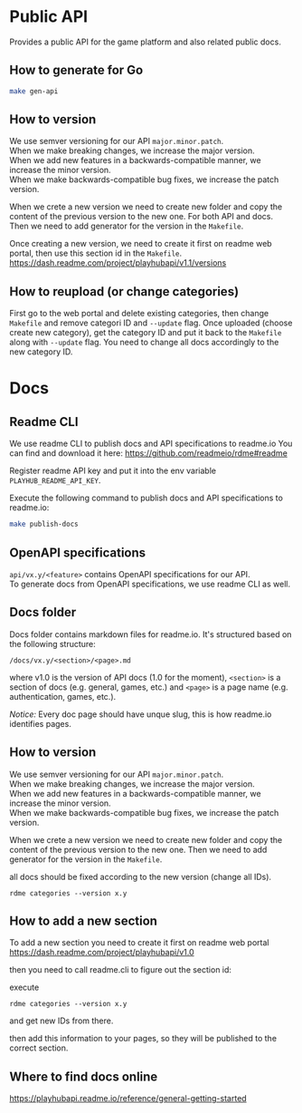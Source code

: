 # Public API

Provides a public API for the game platform and also related public docs.

## How to generate for Go

```bash
make gen-api
```

## How to version

We use semver versioning for our API `major.minor.patch`.  
When we make breaking changes, we increase the major version.  
When we add new features in a backwards-compatible manner, we increase the minor version.  
When we make backwards-compatible bug fixes, we increase the patch version.

When we crete a new version we need to create new folder and copy the content of the previous version to the new one.
For both API and docs.  
Then we need to add generator for the version in the `Makefile`.

Once creating a new version, we need to create it first on readme web portal, then use this section id in the `Makefile`.
https://dash.readme.com/project/playhubapi/v1.1/versions

## How to reupload (or change categories)

First go to the web portal and delete existing categories, then change `Makefile` and remove categori ID and `--update` flag.
Once uploaded (choose create new category), get the category ID and put it back to the `Makefile` along with `--update` flag.
You need to change all docs accordingly to the new category ID.

# Docs

## Readme CLI

We use readme CLI to publish docs and API specifications to readme.io
You can find and download it here: https://github.com/readmeio/rdme#readme

Register readme API key and put it into the env variable `PLAYHUB_README_API_KEY`.

Execute the following command to publish docs and API specifications to readme.io:

```bash
make publish-docs
```

## OpenAPI specifications

`api/vx.y/<feature>` contains OpenAPI specifications for our API.  
To generate docs from OpenAPI specifications, we use readme CLI as well.

## Docs folder

Docs folder contains markdown files for readme.io. It's structured based on the following structure:

`/docs/vx.y/<section>/<page>.md`

where v1.0 is the version of API docs (1.0 for the moment),
`<section>` is a section of docs (e.g. general, games, etc.) and `<page>` is a page name (e.g. authentication, games, etc.).

_Notice:_ Every doc page should have unque slug, this is how readme.io identifies pages.

## How to version

We use semver versioning for our API `major.minor.patch`.  
When we make breaking changes, we increase the major version.  
When we add new features in a backwards-compatible manner, we increase the minor version.  
When we make backwards-compatible bug fixes, we increase the patch version.

When we crete a new version we need to create new folder and copy the content of the previous version to the new one.
Then we need to add generator for the version in the `Makefile`.

all docs should be fixed according to the new version (change all IDs).

```base
rdme categories --version x.y
```

## How to add a new section

To add a new section you need to create it first on readme web portal
https://dash.readme.com/project/playhubapi/v1.0

then you need to call readme.cli to figure out the section id:

execute

```base
rdme categories --version x.y
```

and get new IDs from there.

then add this information to your pages, so they will be published to the correct section.

## Where to find docs online

https://playhubapi.readme.io/reference/general-getting-started

